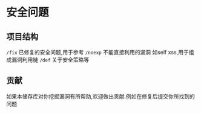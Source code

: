 # 安全问题

## 项目结构

`/fix` 已修复的安全问题,用于参考
`/noexp` 不能直接利用的漏洞 如self xss,用于组成漏洞利用链
`/def` 关于安全策略等

## 贡献

如果本储存库对你挖掘漏洞有所帮助,欢迎做出贡献.例如在修复后提交你所找到的问题